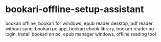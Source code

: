 # bookari-offline-setup-assistant
bookari offline, bookari for windows, epub reader desktop, pdf reader without sync, bookari pc app, bookari ebook library, bookari reader no login, install bookari on pc, epub manager windows, offline reading tool
